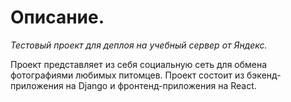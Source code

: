 # Описание.

_Тестовый проект для деплоя на учебный сервер от Яндекс._

Проект представляет из себя социальную сеть для обмена фотографиями любимых питомцев.
Проект состоит из бэкенд-приложения на Django и фронтенд-приложения на React.
